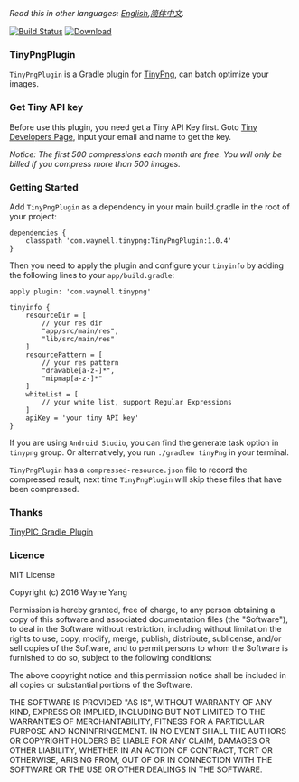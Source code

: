 *Read this in other languages: [English](README.md),[简体中文](README.zh-cn.md).*

[![Build Status](https://semaphoreapp.com/api/v1/projects/d4cca506-99be-44d2-b19e-176f36ec8cf1/128505/shields_badge.svg)](https://github.com/waynell/TinyPngPlugin) [ ![Download](https://api.bintray.com/packages/waynell/maven/TinyPngPlugin/images/download.svg?version=1.0.4) ](https://bintray.com/waynell/maven/TinyPngPlugin/1.0.4/link)

### TinyPngPlugin
`TinyPngPlugin` is a Gradle plugin for [TinyPng](https://tinypng.com/), can batch optimize your images.

### Get Tiny API key
Before use this plugin, you need get a Tiny API Key first. Goto [Tiny Developers Page](https://tinypng.com/developers), input your email and name to get the key.

*Notice: The first 500 compressions each month are free. You will only be billed if you compress more than 500 images.*

### Getting Started
Add `TinyPngPlugin` as a dependency in your main build.gradle in the root of your project:

 	dependencies {
    	classpath 'com.waynell.tinypng:TinyPngPlugin:1.0.4'
	}

Then you need to apply the plugin and configure your `tinyinfo` by adding the following lines to your `app/build.gradle`:

 	apply plugin: 'com.waynell.tinypng'

 	tinyinfo {
    	resourceDir = [
			// your res dir
            "app/src/main/res",
            "lib/src/main/res"
    	]
        resourcePattern = [
        	// your res pattern
        	"drawable[a-z-]*",
            "mipmap[a-z-]*"
        ]
        whiteList = [
        	// your white list, support Regular Expressions
        ]
        apiKey = 'your tiny API key'
    }

If you are using `Android Studio`, you can find the generate task option in `tinypng` group. Or alternatively, you run `./gradlew tinyPng` in your terminal.

`TinyPngPlugin` has a `compressed-resource.json` file to record the compressed result, next time `TinyPngPlugin` will skip these files that have been compressed.

### Thanks
[TinyPIC_Gradle_Plugin](https://github.com/mogujie/TinyPIC_Gradle_Plugin)

### Licence
MIT License

Copyright (c) 2016 Wayne Yang

Permission is hereby granted, free of charge, to any person obtaining a copy
of this software and associated documentation files (the "Software"), to deal
in the Software without restriction, including without limitation the rights
to use, copy, modify, merge, publish, distribute, sublicense, and/or sell
copies of the Software, and to permit persons to whom the Software is
furnished to do so, subject to the following conditions:

The above copyright notice and this permission notice shall be included in all
copies or substantial portions of the Software.

THE SOFTWARE IS PROVIDED "AS IS", WITHOUT WARRANTY OF ANY KIND, EXPRESS OR
IMPLIED, INCLUDING BUT NOT LIMITED TO THE WARRANTIES OF MERCHANTABILITY,
FITNESS FOR A PARTICULAR PURPOSE AND NONINFRINGEMENT. IN NO EVENT SHALL THE
AUTHORS OR COPYRIGHT HOLDERS BE LIABLE FOR ANY CLAIM, DAMAGES OR OTHER
LIABILITY, WHETHER IN AN ACTION OF CONTRACT, TORT OR OTHERWISE, ARISING FROM,
OUT OF OR IN CONNECTION WITH THE SOFTWARE OR THE USE OR OTHER DEALINGS IN THE
SOFTWARE.